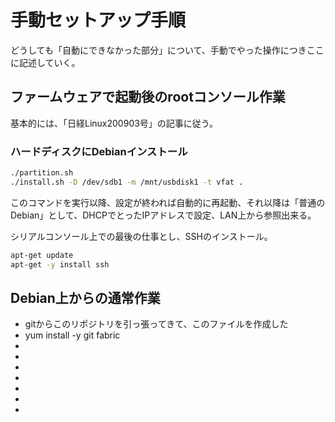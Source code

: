 # 手動セットアップ手順

どうしても「自動にできなかった部分」について、手動でやった操作につきここに記述していく。

## ファームウェアで起動後のrootコンソール作業

基本的には、「日経Linux200903号」の記事に従う。

### ハードディスクにDebianインストール

```bash
./partition.sh
./install.sh -D /dev/sdb1 -m /mnt/usbdisk1 -t vfat .
```

このコマンドを実行以降、設定が終われば自動的に再起動、それ以降は「普通のDebian」として、DHCPでとったIPアドレスで設定、LAN上から参照出来る。

シリアルコンソール上での最後の仕事とし、SSHのインストール。

```bash
apt-get update
apt-get -y install ssh
```

## Debian上からの通常作業


+ gitからこのリポジトリを引っ張ってきて、このファイルを作成した
+ yum install -y git fabric
+
+
+
+
+
+
+
